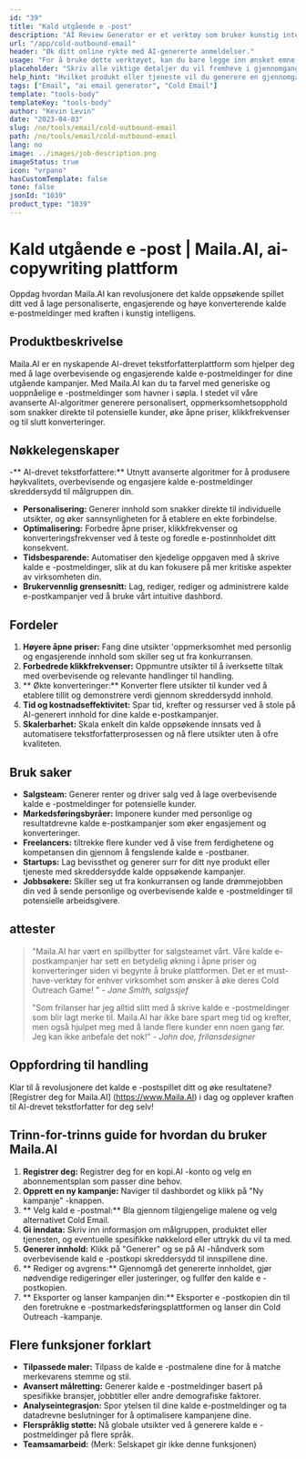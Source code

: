 ```yaml
---
id: "39"
title: "Kald utgående e -post"
description: "AI Review Generator er et verktøy som bruker kunstig intelligens for å lage autentiske og overbevisende anmeldelser for produkter eller tjenester.  Spar tid og krefter ved å generere realistiske, sammenhengende og engasjerende anmeldelser basert på et gitt emne eller nøkkelord for å forbedre din online tilstedeværelse og troverdighet."
url: "/app/cold-outbound-email"
header: "Øk ditt online rykte med AI-genererte anmeldelser."
usage: "For å bruke dette verktøyet, kan du bare legge inn ønsket emne, nøkkelord og nøkkelfunksjoner i produktet eller tjenesten.  AI-gjennomgangsgeneratoren vil da lage en godt strukturert, unik og overbevisende gjennomgang basert på dine innspill."
placeholder: "Skriv alle viktige detaljer du vil fremheve i gjennomgangen, for eksempel: \ n \ n Nøkkelpunkter: \ n \ n1.  Utmerket kundeservice \ n2.  Produkt av høy kvalitet \ n3.  Rask frakt \ n \ n Nøkkelord: Kundeservice, produktkvalitet, frakt \ n \ n"
help_hint: "Hvilket produkt eller tjeneste vil du generere en gjennomgang for?  Skriv inn noen nøkkelord relatert til emnet, og vi vil opprette en overbevisende gjennomgang basert på innspillene dine.  Det anbefales å liste opp nøkkelpunktene du vil trekke frem i gjennomgangen."
tags: ["Email", "ai email generator", "Cold Email"]
template: "tools-body"
templateKey: "tools-body"
author: "Kevin Levin"
date: "2023-04-03"
slug: /no/tools/email/cold-outbound-email
path: /no/tools/email/cold-outbound-email
lang: no
image: ../images/job-description.png
imageStatus: true
icon: "vrpano"
hasCustomTemplate: false
tone: false
jsonId: "1039"
product_type: "1039"
---
```


# Kald utgående e -post | Maila.AI, ai-copywriting plattform

Oppdag hvordan Maila.AI kan revolusjonere det kalde oppsøkende spillet ditt ved å lage personaliserte, engasjerende og høye konverterende kalde e-postmeldinger med kraften i kunstig intelligens.

## Produktbeskrivelse

Maila.AI er en nyskapende AI-drevet tekstforfatterplattform som hjelper deg med å lage overbevisende og engasjerende kalde e-postmeldinger for dine utgående kampanjer. Med Maila.AI kan du ta farvel med generiske og uoppnåelige e -postmeldinger som havner i søpla. I stedet vil våre avanserte AI-algoritmer generere personalisert, oppmerksomhetsopphold som snakker direkte til potensielle kunder, øke åpne priser, klikkfrekvenser og til slutt konverteringer.

## Nøkkelegenskaper

-** AI-drevet tekstforfattere:** Utnytt avanserte algoritmer for å produsere høykvalitets, overbevisende og engasjere kalde e-postmeldinger skreddersydd til målgruppen din.

- **Personalisering:** Generer innhold som snakker direkte til individuelle utsikter, og øker sannsynligheten for å etablere en ekte forbindelse.
- **Optimalisering:** Forbedre åpne priser, klikkfrekvenser og konverteringsfrekvenser ved å teste og foredle e-postinnholdet ditt konsekvent.
- **Tidsbesparende:** Automatiser den kjedelige oppgaven med å skrive kalde e -postmeldinger, slik at du kan fokusere på mer kritiske aspekter av virksomheten din.
- **Brukervennlig grensesnitt:** Lag, rediger, rediger og administrere kalde e-postkampanjer ved å bruke vårt intuitive dashbord.

## Fordeler

1. **Høyere åpne priser:** Fang dine utsikter 'oppmerksomhet med personlig og engasjerende innhold som skiller seg ut fra konkurransen.
2. **Forbedrede klikkfrekvenser:** Oppmuntre utsikter til å iverksette tiltak med overbevisende og relevante handlinger til handling.
3. ** Økte konverteringer:** Konverter flere utsikter til kunder ved å etablere tillit og demonstrere verdi gjennom skreddersydd innhold.
4. **Tid og kostnadseffektivitet:** Spar tid, krefter og ressurser ved å stole på AI-generert innhold for dine kalde e-postkampanjer.
5. **Skalerbarhet:** Skala enkelt din kalde oppsøkende innsats ved å automatisere tekstforfatterprosessen og nå flere utsikter uten å ofre kvaliteten.

## Bruk saker

- **Salgsteam:** Generer renter og driver salg ved å lage overbevisende kalde e -postmeldinger for potensielle kunder.
- **Markedsføringsbyråer:** Imponere kunder med personlige og resultatdrevne kalde e-postkampanjer som øker engasjement og konverteringer.
- **Freelancers:** tiltrekke flere kunder ved å vise frem ferdighetene og kompetansen din gjennom å fengslende kalde e -postbaner.
- **Startups:** Lag bevissthet og generer surr for ditt nye produkt eller tjeneste med skreddersydde kalde oppsøkende kampanjer.
- **Jobbsøkere:** Skiller seg ut fra konkurransen og lande drømmejobben din ved å sende personlige og overbevisende kalde e -postmeldinger til potensielle arbeidsgivere.

## attester

> "Maila.AI har vært en spillbytter for salgsteamet vårt. Våre kalde e-postkampanjer har sett en betydelig økning i åpne priser og konverteringer siden vi begynte å bruke plattformen. Det er et must-have-verktøy for enhver virksomhet som ønsker å øke deres Cold Outreach Game! " - _Jane Smith, salgssjef_
>
> "Som frilanser har jeg alltid slitt med å skrive kalde e -postmeldinger som blir lagt merke til. Maila.AI har ikke bare spart meg tid og krefter, men også hjulpet meg med å lande flere kunder enn noen gang før. Jeg kan ikke anbefale det nok!" - _John doe, frilansdesigner_

## Oppfordring til handling

Klar til å revolusjonere det kalde e -postspillet ditt og øke resultatene? [Registrer deg for Maila.AI] (https://www.Maila.AI) i dag og opplever kraften til AI-drevet tekstforfatter for deg selv!

## Trinn-for-trinns guide for hvordan du bruker Maila.AI

1. **Registrer deg:** Registrer deg for en kopi.AI -konto og velg en abonnementsplan som passer dine behov.
2. **Opprett en ny kampanje:** Naviger til dashbordet og klikk på "Ny kampanje" -knappen.
3. ** Velg kald e -postmal:** Bla gjennom tilgjengelige malene og velg alternativet Cold Email.
4. **Gi inndata:** Skriv inn informasjon om målgruppen, produktet eller tjenesten, og eventuelle spesifikke nøkkelord eller uttrykk du vil ta med.
5. **Generer innhold:** Klikk på "Generer" og se på AI -håndverk som overbevisende kald e -postkopi skreddersydd til innspillene dine.
6. ** Rediger og avgrens:** Gjennomgå det genererte innholdet, gjør nødvendige redigeringer eller justeringer, og fullfør den kalde e -postkopien.
7. ** Eksporter og lanser kampanjen din:** Eksporter e -postkopien din til den foretrukne e -postmarkedsføringsplattformen og lanser din Cold Outreach -kampanje.

## Flere funksjoner forklart

- **Tilpassede maler:** Tilpass de kalde e -postmalene dine for å matche merkevarens stemme og stil.
- **Avansert målretting:** Generer kalde e -postmeldinger basert på spesifikke bransjer, jobbtitler eller andre demografiske faktorer.
- **Analyseintegrasjon:** Spor ytelsen til dine kalde e-postmeldinger og ta datadrevne beslutninger for å optimalisere kampanjene dine.
- **Flerspråklig støtte:** Nå globale utsikter ved å generere kalde e -postmeldinger på flere språk.
- **Teamsamarbeid:** (Merk: Selskapet gir ikke denne funksjonen)
